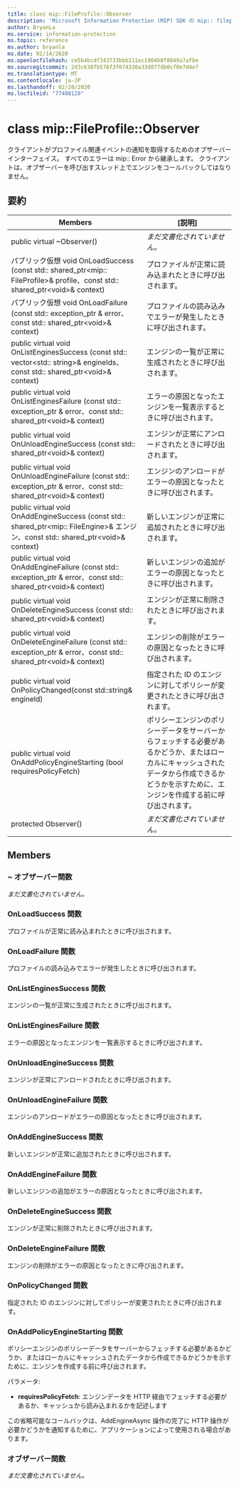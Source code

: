 ```yaml
---
title: class mip::FileProfile::Observer
description: 'Microsoft Information Protection (MIP) SDK の mip:: fileprofile クラスを文書にします。'
author: BryanLa
ms.service: information-protection
ms.topic: reference
ms.author: bryanla
ms.date: 02/14/2020
ms.openlocfilehash: ce5b4bcdf343733bbb111ec1904b8f8949a7afbe
ms.sourcegitcommit: 2d3c638fb576f3f074330a33d077db0cf0e7d4e7
ms.translationtype: MT
ms.contentlocale: ja-JP
ms.lasthandoff: 02/20/2020
ms.locfileid: "77488128"
---
```

# <a name="class-mipfileprofileobserver"></a>class mip::FileProfile::Observer 
クライアントがプロファイル関連イベントの通知を取得するためのオブザーバーインターフェイス。
すべてのエラーは mip:: Error から継承します。 クライアントは、オブザーバーを呼び出すスレッド上でエンジンをコールバックしてはなりません。
  
## <a name="summary"></a>要約
 Members                        | [説明]                                
--------------------------------|---------------------------------------------
public virtual ~Observer()  | _まだ文書化されていません。_
パブリック仮想 void OnLoadSuccess (const std:: shared_ptr\<mip:: FileProfile\>& profile、const std:: shared_ptr\<void\>& context)  |  プロファイルが正常に読み込まれたときに呼び出されます。
パブリック仮想 void OnLoadFailure (const std:: exception_ptr & error、const std:: shared_ptr\<void\>& context)  |  プロファイルの読み込みでエラーが発生したときに呼び出されます。
public virtual void OnListEnginesSuccess (const std:: vector\<std:: string\>& engineIds、const std:: shared_ptr\<void\>& context)  |  エンジンの一覧が正常に生成されたときに呼び出されます。
public virtual void OnListEnginesFailure (const std:: exception_ptr & error、const std:: shared_ptr\<void\>& context)  |  エラーの原因となったエンジンを一覧表示するときに呼び出されます。
public virtual void OnUnloadEngineSuccess (const std:: shared_ptr\<void\>& context)  |  エンジンが正常にアンロードされたときに呼び出されます。
public virtual void OnUnloadEngineFailure (const std:: exception_ptr & error、const std:: shared_ptr\<void\>& context)  |  エンジンのアンロードがエラーの原因となったときに呼び出されます。
public virtual void OnAddEngineSuccess (const std:: shared_ptr\<mip:: FileEngine\>& エンジン、const std:: shared_ptr\<void\>& context)  |  新しいエンジンが正常に追加されたときに呼び出されます。
public virtual void OnAddEngineFailure (const std:: exception_ptr & error、const std:: shared_ptr\<void\>& context)  |  新しいエンジンの追加がエラーの原因となったときに呼び出されます。
public virtual void OnDeleteEngineSuccess (const std:: shared_ptr\<void\>& context)  |  エンジンが正常に削除されたときに呼び出されます。
public virtual void OnDeleteEngineFailure (const std:: exception_ptr & error、const std:: shared_ptr\<void\>& context)  |  エンジンの削除がエラーの原因となったときに呼び出されます。
public virtual void OnPolicyChanged(const std::string& engineId)  |  指定された ID のエンジンに対してポリシーが変更されたときに呼び出されます。
public virtual void OnAddPolicyEngineStarting (bool requiresPolicyFetch)  |  ポリシーエンジンのポリシーデータをサーバーからフェッチする必要があるかどうか、またはローカルにキャッシュされたデータから作成できるかどうかを示すために、エンジンを作成する前に呼び出されます。
protected Observer()  | _まだ文書化されていません。_
  
## <a name="members"></a>Members
  
### <a name="observer-function"></a>~ オブザーバー関数
_まだ文書化されていません。_

  
### <a name="onloadsuccess-function"></a>OnLoadSuccess 関数
プロファイルが正常に読み込まれたときに呼び出されます。
  
### <a name="onloadfailure-function"></a>OnLoadFailure 関数
プロファイルの読み込みでエラーが発生したときに呼び出されます。
  
### <a name="onlistenginessuccess-function"></a>OnListEnginesSuccess 関数
エンジンの一覧が正常に生成されたときに呼び出されます。
  
### <a name="onlistenginesfailure-function"></a>OnListEnginesFailure 関数
エラーの原因となったエンジンを一覧表示するときに呼び出されます。
  
### <a name="onunloadenginesuccess-function"></a>OnUnloadEngineSuccess 関数
エンジンが正常にアンロードされたときに呼び出されます。
  
### <a name="onunloadenginefailure-function"></a>OnUnloadEngineFailure 関数
エンジンのアンロードがエラーの原因となったときに呼び出されます。
  
### <a name="onaddenginesuccess-function"></a>OnAddEngineSuccess 関数
新しいエンジンが正常に追加されたときに呼び出されます。
  
### <a name="onaddenginefailure-function"></a>OnAddEngineFailure 関数
新しいエンジンの追加がエラーの原因となったときに呼び出されます。
  
### <a name="ondeleteenginesuccess-function"></a>OnDeleteEngineSuccess 関数
エンジンが正常に削除されたときに呼び出されます。
  
### <a name="ondeleteenginefailure-function"></a>OnDeleteEngineFailure 関数
エンジンの削除がエラーの原因となったときに呼び出されます。
  
### <a name="onpolicychanged-function"></a>OnPolicyChanged 関数
指定された ID のエンジンに対してポリシーが変更されたときに呼び出されます。
  
### <a name="onaddpolicyenginestarting-function"></a>OnAddPolicyEngineStarting 関数
ポリシーエンジンのポリシーデータをサーバーからフェッチする必要があるかどうか、またはローカルにキャッシュされたデータから作成できるかどうかを示すために、エンジンを作成する前に呼び出されます。

パラメータ:  
* **requiresPolicyFetch**: エンジンデータを HTTP 経由でフェッチする必要があるか、キャッシュから読み込まれるかを記述します


この省略可能なコールバックは、AddEngineAsync 操作の完了に HTTP 操作が必要かどうかを通知するために、アプリケーションによって使用される場合があります。
  
### <a name="observer-function"></a>オブザーバー関数
_まだ文書化されていません。_

